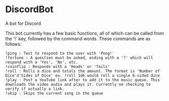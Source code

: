 # DiscordBot
A bot for Discord

This bot currently has a few basic functions, all of which can be called from the '!' key, followed by the command words.
These commands are as follows:

	!ping : Test to respond to the user with 'Pong!'
	!fortune : A question must be asked, ending with a '?' which will respond with a 'Yes', 'No', etc.
	!coinflip : Responds with a 'Heads' or 'Tails'
	!roll : Rolls a dice and totals the amount. The format is 'Number of Dice'd'Sides of Dice' ex. !roll 1d6 would roll a single 6-sided dice
	!play : Post a YouTube link after to add it to the music queue. This downloads the video audio and plays it. Currently no checking to verify if actually a link.
	!skip : Skips the current song in the queue
